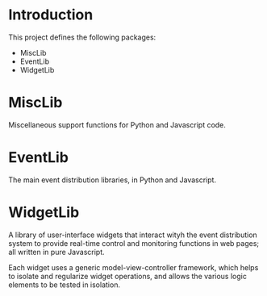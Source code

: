 # Introduction #

This project defines the following packages:
  * MiscLib
  * EventLib
  * WidgetLib

# MiscLib #

Miscellaneous support functions for Python and Javascript code.

# EventLib #

The main event distribution libraries, in Python and Javascript.

# WidgetLib #

A library of user-interface widgets that interact wityh the event distribution system to provide real-time control and monitoring functions in web pages;  all written in pure Javascript.

Each widget uses a generic model-view-controller framework, which helps to isolate and regularize widget operations, and allows the various logic elements to be tested in isolation.